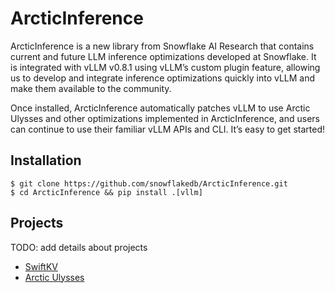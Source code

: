 # ArcticInference

ArcticInference is a new library from Snowflake AI Research that contains current and future LLM inference optimizations developed at Snowflake. It is integrated with vLLM v0.8.1 using vLLM’s custom plugin feature, allowing us to develop and integrate inference optimizations quickly into vLLM and make them available to the community. 

Once installed, ArcticInference automatically patches vLLM to use Arctic Ulysses and other optimizations implemented in ArcticInference, and users can continue to use their familiar vLLM APIs and CLI. It’s easy to get started!

## Installation

```console
$ git clone https://github.com/snowflakedb/ArcticInference.git
$ cd ArcticInference && pip install .[vllm]
```

## Projects 
TODO: add details about projects

* [SwiftKV](projects/swiftkv)
* [Arctic Ulysses](projects/ulysses)
